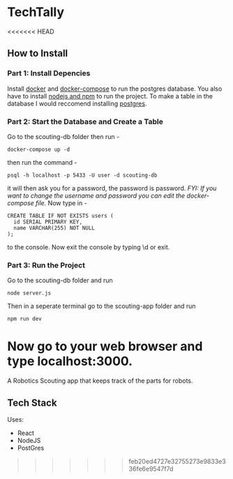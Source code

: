 # TechTally
<<<<<<< HEAD

## How to Install

### Part 1: Install Depencies

Install [docker](https://docs.docker.com/engine/install/) and [docker-compose](https://docs.docker.com/compose/install/) to run the postgres database.
You also have to install [nodejs and npm](https://docs.npmjs.com/downloading-and-installing-node-js-and-npm) to run the project.
To make a table in the database I would reccomend installing [postgres](https://www.postgresql.org/download/). 

### Part 2: Start the Database and Create a Table

Go to the scouting-db folder then run -
```
docker-compose up -d
```
then run the command -
```
psql -h localhost -p 5433 -U user -d scouting-db
```
it will then ask you for a password, the password is password.
*FYI: If you want to change the username and password you can edit the docker-compose file.*
Now type in -
```
CREATE TABLE IF NOT EXISTS users (
  id SERIAL PRIMARY KEY,
  name VARCHAR(255) NOT NULL
);
```
to the console. Now exit the console by typing \d or exit.

### Part 3: Run the Project

Go to the scouting-db folder and run 
```
node server.js
```
Then in a seperate terminal go to the scouting-app folder and run
```
npm run dev
```
Now go to your web browser and type localhost:3000.
=======
A Robotics Scouting app that keeps track of the parts for robots.

## Tech Stack
Uses:
- React
- NodeJS
- PostGres
>>>>>>> feb20ed4727e32755273e9833e336fe6e9547f7d
